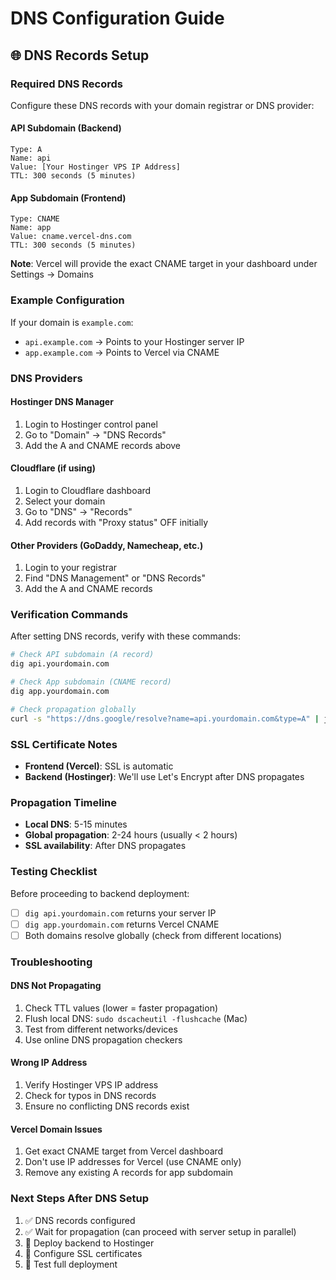 # DNS Configuration Guide

## 🌐 DNS Records Setup

### Required DNS Records

Configure these DNS records with your domain registrar or DNS provider:

#### API Subdomain (Backend)
```
Type: A
Name: api
Value: [Your Hostinger VPS IP Address]
TTL: 300 seconds (5 minutes)
```

#### App Subdomain (Frontend)
```
Type: CNAME
Name: app  
Value: cname.vercel-dns.com
TTL: 300 seconds (5 minutes)
```

**Note**: Vercel will provide the exact CNAME target in your dashboard under Settings → Domains

### Example Configuration

If your domain is `example.com`:
- `api.example.com` → Points to your Hostinger server IP
- `app.example.com` → Points to Vercel via CNAME

### DNS Providers

#### Hostinger DNS Manager
1. Login to Hostinger control panel
2. Go to "Domain" → "DNS Records"
3. Add the A and CNAME records above

#### Cloudflare (if using)
1. Login to Cloudflare dashboard
2. Select your domain
3. Go to "DNS" → "Records"
4. Add records with "Proxy status" OFF initially

#### Other Providers (GoDaddy, Namecheap, etc.)
1. Login to your registrar
2. Find "DNS Management" or "DNS Records"
3. Add the A and CNAME records

### Verification Commands

After setting DNS records, verify with these commands:

```bash
# Check API subdomain (A record)
dig api.yourdomain.com

# Check App subdomain (CNAME record)  
dig app.yourdomain.com

# Check propagation globally
curl -s "https://dns.google/resolve?name=api.yourdomain.com&type=A" | jq
```

### SSL Certificate Notes

- **Frontend (Vercel)**: SSL is automatic
- **Backend (Hostinger)**: We'll use Let's Encrypt after DNS propagates

### Propagation Timeline

- **Local DNS**: 5-15 minutes
- **Global propagation**: 2-24 hours (usually < 2 hours)
- **SSL availability**: After DNS propagates

### Testing Checklist

Before proceeding to backend deployment:

- [ ] `dig api.yourdomain.com` returns your server IP
- [ ] `dig app.yourdomain.com` returns Vercel CNAME
- [ ] Both domains resolve globally (check from different locations)

### Troubleshooting

#### DNS Not Propagating
1. Check TTL values (lower = faster propagation)
2. Flush local DNS: `sudo dscacheutil -flushcache` (Mac)
3. Test from different networks/devices
4. Use online DNS propagation checkers

#### Wrong IP Address
1. Verify Hostinger VPS IP address
2. Check for typos in DNS records
3. Ensure no conflicting DNS records exist

#### Vercel Domain Issues
1. Get exact CNAME target from Vercel dashboard
2. Don't use IP addresses for Vercel (use CNAME only)
3. Remove any existing A records for app subdomain

### Next Steps After DNS Setup

1. ✅ DNS records configured
2. ✅ Wait for propagation (can proceed with server setup in parallel)
3. 🔄 Deploy backend to Hostinger
4. 🔄 Configure SSL certificates
5. 🔄 Test full deployment